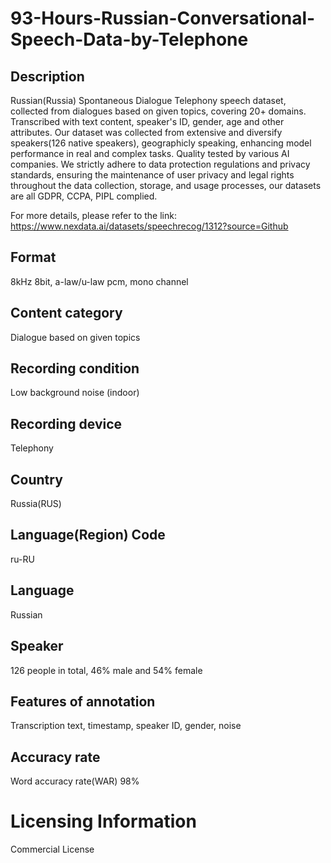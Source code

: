 # 93-Hours-Russian-Conversational-Speech-Data-by-Telephone

## Description
Russian(Russia) Spontaneous Dialogue Telephony speech dataset, collected from dialogues based on given topics, covering 20+ domains. Transcribed with text content, speaker's ID, gender, age and other attributes. Our dataset was collected from extensive and diversify speakers(126 native speakers), geographicly speaking, enhancing model performance in real and complex tasks. Quality tested by various AI companies. We strictly adhere to data protection regulations and privacy standards, ensuring the maintenance of user privacy and legal rights throughout the data collection, storage, and usage processes, our datasets are all GDPR, CCPA, PIPL complied.

For more details, please refer to the link: https://www.nexdata.ai/datasets/speechrecog/1312?source=Github


## Format
8kHz 8bit, a-law/u-law pcm, mono channel
## Content category
Dialogue based on given topics
## Recording condition
Low background noise (indoor)
## Recording device
Telephony
## Country
Russia(RUS)
## Language(Region) Code
ru-RU
## Language
Russian
## Speaker
126 people in total, 46% male and 54% female
## Features of annotation
Transcription text, timestamp, speaker ID, gender, noise
## Accuracy rate
Word accuracy rate(WAR) 98%
# Licensing Information
Commercial License
